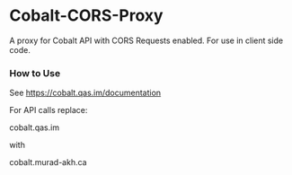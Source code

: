 # Cobalt-CORS-Proxy

A proxy for Cobalt API with CORS Requests enabled. For use in client side code. 

### How to Use

See https://cobalt.qas.im/documentation

For API calls replace: 

 cobalt.qas.im
 
with 

 cobalt.murad-akh.ca
 
